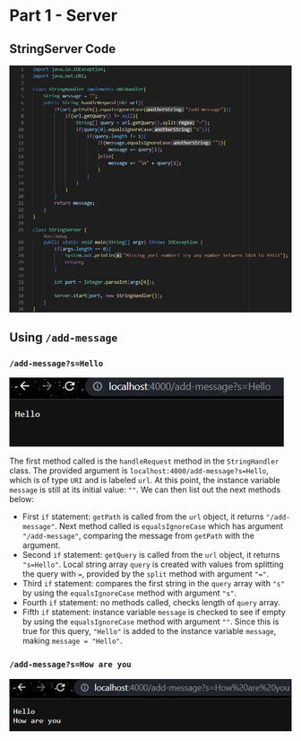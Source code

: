 # Part 1 - Server
## StringServer Code
![Code Image](week2images/stringservercode.png)

## Using `/add-message`
### `/add-message?s=Hello`
![Message 1 Image](week2images/firstmessage.png)

The first method called is the `handleRequest` method in the `StringHandler` class. The provided argument is `localhost:4000/add-message?s=Hello`, which is of type `URI` and is labeled `url`. At this point, the instance variable `message` is still at its initial value: `""`. We can then list out the next methods below:

- First `if` statement: `getPath` is called from the `url` object, it returns `"/add-message"`. Next method called is `equalsIgnoreCase` which has argument `"/add-message"`, comparing the message from `getPath` with the argument.
- Second `if` statement: `getQuery` is called from the `url` object, it returns `"s=Hello"`. Local string array `query` is created with values from splitting the query with `=`, provided by the `split` method with argument `"="`.
- Third `if` statement: compares the first string in the `query` array with `"s"` by using the `equalsIgnoreCase` method with argument `"s"`.
- Fourth `if` statement: no methods called, checks length of `query` array.
- Fifth `if` statement: instance variable `message` is checked to see if empty by using the `equalsIgnoreCase` method with argument `""`. Since this is true for this query, `"Hello"` is added to the instance variable `message`, making `message = "Hello"`. 
### `/add-message?s=How are you`
![Message 2 Image](week2images/secondmessage.png)
